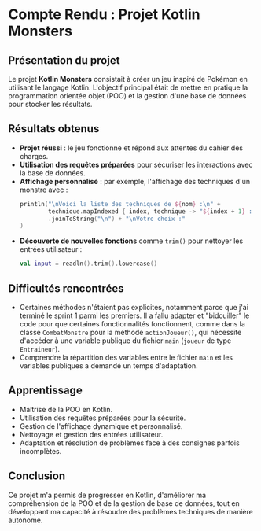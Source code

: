 # Compte Rendu : Projet Kotlin Monsters

## Présentation du projet

Le projet **Kotlin Monsters** consistait à créer un jeu inspiré de Pokémon en utilisant le langage Kotlin. L'objectif principal était de mettre en pratique la programmation orientée objet (POO) et la gestion d'une base de données pour stocker les résultats.

## Résultats obtenus

- **Projet réussi** : le jeu fonctionne et répond aux attentes du cahier des charges.
- **Utilisation des requêtes préparées** pour sécuriser les interactions avec la base de données.
- **Affichage personnalisé** : par exemple, l'affichage des techniques d'un monstre avec :
    ```kotlin
    println("\nVoici la liste des techniques de ${nom} :\n" +
            technique.mapIndexed { index, technique -> "${index + 1} : ${technique.nom}" }
            .joinToString("\n") + "\nVotre choix :"
    )
    ```
- **Découverte de nouvelles fonctions** comme `trim()` pour nettoyer les entrées utilisateur :
    ```kotlin
    val input = readln().trim().lowercase()
    ```

## Difficultés rencontrées

- Certaines méthodes n'étaient pas explicites, notamment parce que j'ai terminé le sprint 1 parmi les premiers. Il a fallu adapter et "bidouiller" le code pour que certaines fonctionnalités fonctionnent, comme dans la classe `CombatMonstre` pour la méthode `actionJoueur()`, qui nécessite d'accéder à une variable publique du fichier `main` (`joueur` de type `Entraineur`).
- Comprendre la répartition des variables entre le fichier `main` et les variables publiques a demandé un temps d'adaptation.

## Apprentissage

- Maîtrise de la POO en Kotlin.
- Utilisation des requêtes préparées pour la sécurité.
- Gestion de l'affichage dynamique et personnalisé.
- Nettoyage et gestion des entrées utilisateur.
- Adaptation et résolution de problèmes face à des consignes parfois incomplètes.

## Conclusion

Ce projet m'a permis de progresser en Kotlin, d'améliorer ma compréhension de la POO et de la gestion de base de données, tout en développant ma capacité à résoudre des problèmes techniques de manière autonome.